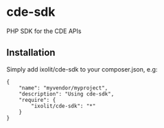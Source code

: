 # cde-sdk
PHP SDK for the CDE APIs

## Installation

Simply add ixolit/cde-sdk to your composer.json, e.g:

    {
        "name": "myvendor/myproject",
        "description": "Using cde-sdk",
        "require": {
            "ixolit/cde-sdk": "*"
        }
    }
